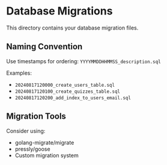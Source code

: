 # Database Migrations

This directory contains your database migration files.

## Naming Convention

Use timestamps for ordering: `YYYYMMDDHHMMSS_description.sql`

Examples:

- `20240817120000_create_users_table.sql`
- `20240817120100_create_quizzes_table.sql`
- `20240817120200_add_index_to_users_email.sql`

## Migration Tools

Consider using:

- golang-migrate/migrate
- pressly/goose
- Custom migration system
